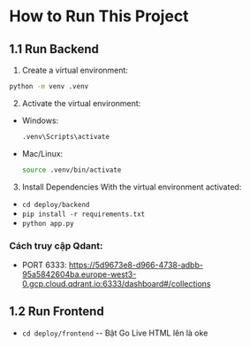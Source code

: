 # How to Run This Project
## 1.1 Run Backend
1. Create a virtual environment:
  ```bash
  python -m venv .venv
  ```
2. Activate the virtual environment:
  - Windows:
    ```bash
    .venv\Scripts\activate
    ```
  - Mac/Linux:
    ```bash
    source .venv/bin/activate
    ```
    
3. Install Dependencies
With the virtual environment activated:
- `cd deploy/backend`
- `pip install -r requirements.txt`
- `python app.py`


### Cách truy cập Qdant: 
- PORT 6333: https://5d9673e8-d966-4738-adbb-95a5842604ba.europe-west3-0.gcp.cloud.qdrant.io:6333/dashboard#/collections

## 1.2 Run Frontend
- `cd deploy/frontend`
-- Bật Go Live HTML lên là oke

